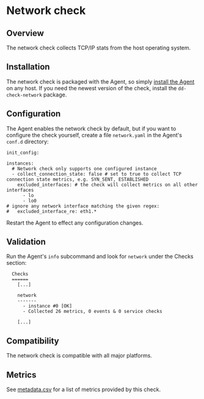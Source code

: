# Network check

## Overview

The network check collects TCP/IP stats from the host operating system.

## Installation

The network check is packaged with the Agent, so simply [install the Agent](https://app.datadoghq.com/account/settings#agent) on any host. If you need the newest version of the check, install the `dd-check-network` package.

## Configuration

The Agent enables the network check by default, but if you want to configure the check yourself, create a file `network.yaml` in the Agent's `conf.d` directory:

```
init_config:

instances:
  # Network check only supports one configured instance
  - collect_connection_state: false # set to true to collect TCP connection state metrics, e.g. SYN_SENT, ESTABLISHED
    excluded_interfaces: # the check will collect metrics on all other interfaces
      - lo
      - lo0
# ignore any network interface matching the given regex:
#   excluded_interface_re: eth1.*
```

Restart the Agent to effect any configuration changes.

## Validation

Run the Agent's `info` subcommand and look for `network` under the Checks section:

```
  Checks
  ======
    [...]

    network
    -------
      - instance #0 [OK]
      - Collected 26 metrics, 0 events & 0 service checks

    [...]
```

## Compatibility

The network check is compatible with all major platforms.

## Metrics

See [metadata.csv](https://github.com/DataDog/integrations-core/blob/master/network/metadata.csv) for a list of metrics provided by this check.
